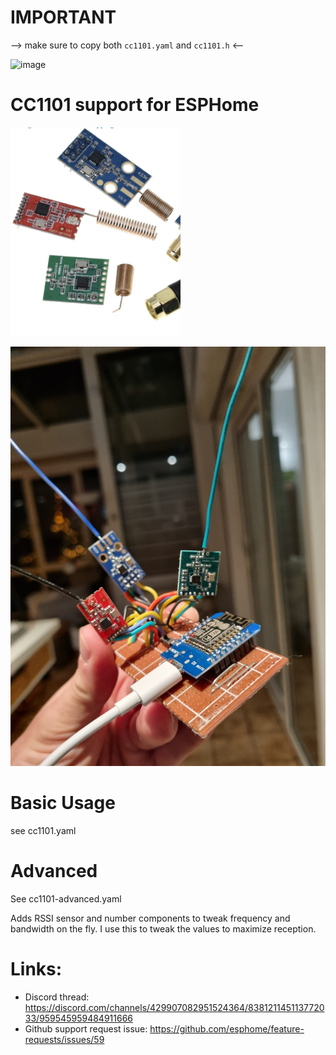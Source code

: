# IMPORTANT
--> make sure to copy both `cc1101.yaml` and `cc1101.h` <--

![image](https://esphome.io/_images/made-for-esphome-black-on-white.svg)
# CC1101 support for ESPHome
![image](./cc1101-variants.png)

![image](./3-receivers-in-node.jpeg)

# Basic Usage
see cc1101.yaml

# Advanced
See cc1101-advanced.yaml

Adds RSSI sensor and number components to tweak frequency and bandwidth on the fly.
I use this to tweak the values to maximize reception.


# Links:

* Discord thread: https://discord.com/channels/429907082951524364/838121145113772033/959545959484911666
* Github support request issue: https://github.com/esphome/feature-requests/issues/59